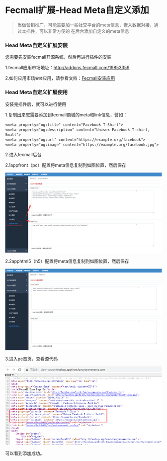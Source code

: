 Fecmall扩展-Head Meta自定义添加
===============

> 当做营销推广，可能需要加一些社交平台的meta信息，嵌入数据对接，通过本插件，可以非常方便的
> 在后台添加自定义的meta信息


### Head Meta自定义扩展安装

您需要先安装fecmall开源系统，然后再进行插件的安装

1.fecmall应用市场地址：http://addons.fecmall.com/19853359

2.如何应用市场`安装`应用，请参看文档：[Fecmall安装应用](https://www.fecmall.com/doc/fecshop-guide/addons/cn-2.0/guide-fecmall-addons-install.html)

###  Head Meta自定义扩展使用

安装完插件后，就可以进行使用

1.复制出来您需要添加到fecmall商城的meta和link信息，譬如：

```
<meta property="og:title" content="Facebook T-Shirt">
<meta property="og:description" content="Unisex Facebook T-shirt, Small">
<meta property="og:url" content="https://example.org/facebook">
<meta property="og:image" content="https://example.org/facebook.jpg">

```

2.进入fecmall后台

2.1appfront（pc）配置将meta信息复制到如图位置，然后保存

![](images/fecmeta_1.png)


2.2apphtml5（h5）配置将meta信息复制到如图位置，然后保存

![](images/fecmeta_2.png)


3.进入pc首页，查看源代码

![](images/fecmeta_3.png)

可以看到添加成功。






















